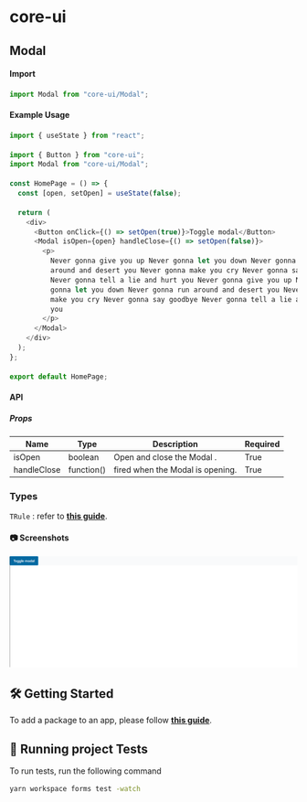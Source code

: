 <!-- core-ui -->

# core-ui

<!-- Modal -->

## Modal

#### Import

```typescript
import Modal from "core-ui/Modal";
```

<!-- RawSelect-Usage -->

#### Example Usage

```typescript
import { useState } from "react";

import { Button } from "core-ui";
import Modal from "core-ui/Modal";

const HomePage = () => {
  const [open, setOpen] = useState(false);

  return (
    <div>
      <Button onClick={() => setOpen(true)}>Toggle modal</Button>
      <Modal isOpen={open} handleClose={() => setOpen(false)}>
        <p>
          Never gonna give you up Never gonna let you down Never gonna run
          around and desert you Never gonna make you cry Never gonna say goodbye
          Never gonna tell a lie and hurt you Never gonna give you up Never
          gonna let you down Never gonna run around and desert you Never gonna
          make you cry Never gonna say goodbye Never gonna tell a lie and hurt
          you
        </p>
      </Modal>
    </div>
  );
};

export default HomePage;
```

<!-- RawSelect-API -->

#### API

<!-- RawSelect-Props -->

##### Props

| Name        | Type       | Description                      | Required |
| ----------- | ---------- | -------------------------------- | -------- |
| isOpen      | boolean    | Open and close the Modal .       | True     |
| handleClose | function() | fired when the Modal is opening. | True     |

<!--  SelectProps-Types -->

### Types

`TRule` : refer to <a href='../../node/field-validator/README.md'>**this guide**</a>.

<!-- Screenshots -->

#### :camera: Screenshots

<div  align="center">

<img src="../../../readme-assets/modal.gif" alt="screenshot" />

</div>

## :hammer_and_wrench: Getting Started

To add a package to an app, please follow <a href='../../../readme-assets/add-package.md'>**this guide**</a>.

<!--  Running project Tests -->

## :microscope: Running project Tests

To run tests, run the following command

```bash
yarn workspace forms test -watch
```

<!-- Getting Started -->

